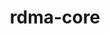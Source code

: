 ---
title: "rdma-core"
layout: cache
categories: [package, develop]
meta: {"compilers": ["gcc@13.2.0", "gcc@7.5.0"], "num_specs": 81, "num_specs_by_stack": {"ml-linux-aarch64-cuda": 30, "ml-linux-x86_64-cuda": 29, "radiuss": 22, "root": 81}, "oss": ["ubuntu18.04", "ubuntu24.04"], "platforms": ["linux"], "stacks": ["ml-linux-aarch64-cuda", "ml-linux-x86_64-cuda", "radiuss", "root"], "targets": ["aarch64", "x86_64_v3"], "versions": ["52.0"]}
spec_details: [{"compiler": "gcc@7.5.0", "hash": "2mpj3epxrkarco72apfq3mclfpa2su3f", "os": "ubuntu18.04", "platform": "linux", "size": "-", "stacks": ["radiuss", "root"], "target": "x86_64_v3", "variants": ["build_system=cmake", "build_type=Release", "generator=make", "~ipo", "+man_pages", "patches:=4dec4ad", "+pyverbs", "+static"], "versions": ["52.0"]}, {"compiler": "gcc@7.5.0", "hash": "3iljpprpgpntwbvdrzqtflqf55wol7sv", "os": "ubuntu18.04", "platform": "linux", "size": "-", "stacks": ["radiuss", "root"], "target": "x86_64_v3", "variants": ["build_system=cmake", "build_type=Release", "generator=make", "~ipo", "+man_pages", "patches:=4dec4ad", "+pyverbs", "+static"], "versions": ["52.0"]}, {"compiler": "gcc@7.5.0", "hash": "3rzpva3lsf6ba7sr4lppayus6s6uy6uy", "os": "ubuntu18.04", "platform": "linux", "size": "-", "stacks": ["radiuss", "root"], "target": "x86_64_v3", "variants": ["build_system=cmake", "build_type=Release", "generator=make", "~ipo", "+man_pages", "patches:=4dec4ad", "+pyverbs", "+static"], "versions": ["52.0"]}, {"compiler": "gcc@7.5.0", "hash": "3uihsujr4jzp4cttrzqzvmlbtaprsof4", "os": "ubuntu18.04", "platform": "linux", "size": "-", "stacks": ["radiuss", "root"], "target": "x86_64_v3", "variants": ["build_system=cmake", "build_type=Release", "generator=make", "~ipo", "+man_pages", "patches:=4dec4ad", "+pyverbs", "+static"], "versions": ["52.0"]}, {"compiler": "gcc@13.2.0", "hash": "4k6jefnf4zbix6az54bk43qalkhqxz64", "os": "ubuntu24.04", "platform": "linux", "size": "-", "stacks": ["ml-linux-aarch64-cuda", "root"], "target": "aarch64", "variants": ["build_system=cmake", "build_type=Release", "generator=make", "~ipo", "+man_pages", "patches:=4dec4ad", "+pyverbs", "+static"], "versions": ["52.0"]}, {"compiler": "gcc@13.2.0", "hash": "4l6a5ysgyzaac2esiklvfjgivvlz3oxf", "os": "ubuntu24.04", "platform": "linux", "size": "-", "stacks": ["ml-linux-aarch64-cuda", "root"], "target": "aarch64", "variants": ["build_system=cmake", "build_type=Release", "generator=make", "~ipo", "+man_pages", "patches:=4dec4ad", "+pyverbs", "+static"], "versions": ["52.0"]}, {"compiler": "gcc@7.5.0", "hash": "55kg64g7az2pd6e7wesghdvyuz4fgxzs", "os": "ubuntu18.04", "platform": "linux", "size": "-", "stacks": ["radiuss", "root"], "target": "x86_64_v3", "variants": ["build_system=cmake", "build_type=Release", "generator=make", "~ipo", "+man_pages", "patches:=4dec4ad", "+pyverbs", "+static"], "versions": ["52.0"]}, {"compiler": "gcc@7.5.0", "hash": "5jv2odegxxxaoavv6w5cnt5tg744ofoj", "os": "ubuntu18.04", "platform": "linux", "size": "-", "stacks": ["radiuss", "root"], "target": "x86_64_v3", "variants": ["build_system=cmake", "build_type=Release", "generator=make", "~ipo", "+man_pages", "patches:=4dec4ad", "+pyverbs", "+static"], "versions": ["52.0"]}, {"compiler": "gcc@7.5.0", "hash": "5oyb7xucbo2u4sy576flt3aapm26kspu", "os": "ubuntu18.04", "platform": "linux", "size": "-", "stacks": ["radiuss", "root"], "target": "x86_64_v3", "variants": ["build_system=cmake", "build_type=Release", "generator=make", "~ipo", "+man_pages", "patches:=4dec4ad", "+pyverbs", "+static"], "versions": ["52.0"]}, {"compiler": "gcc@7.5.0", "hash": "63rqwehijp762jenj65ailfrqpm2tpxm", "os": "ubuntu18.04", "platform": "linux", "size": "-", "stacks": ["radiuss", "root"], "target": "x86_64_v3", "variants": ["build_system=cmake", "build_type=Release", "generator=make", "~ipo", "+man_pages", "patches:=4dec4ad", "+pyverbs", "+static"], "versions": ["52.0"]}, {"compiler": "gcc@13.2.0", "hash": "6sxek7mv7cniyc6anrarscmlok2ujzxv", "os": "ubuntu24.04", "platform": "linux", "size": "-", "stacks": ["ml-linux-x86_64-cuda", "root"], "target": "x86_64_v3", "variants": ["build_system=cmake", "build_type=Release", "generator=make", "~ipo", "+man_pages", "patches:=4dec4ad", "+pyverbs", "+static"], "versions": ["52.0"]}, {"compiler": "gcc@13.2.0", "hash": "75vzjnkbditoa7cceteehjfrk4mes4kc", "os": "ubuntu24.04", "platform": "linux", "size": "-", "stacks": ["ml-linux-x86_64-cuda", "root"], "target": "x86_64_v3", "variants": ["build_system=cmake", "build_type=Release", "generator=make", "~ipo", "+man_pages", "patches:=4dec4ad", "+pyverbs", "+static"], "versions": ["52.0"]}, {"compiler": "gcc@7.5.0", "hash": "7kgdc4vwc5p3wqxd6vcvuejwg5avpjgv", "os": "ubuntu18.04", "platform": "linux", "size": "-", "stacks": ["radiuss", "root"], "target": "x86_64_v3", "variants": ["build_system=cmake", "build_type=Release", "generator=make", "~ipo", "+man_pages", "patches:=4dec4ad", "+pyverbs", "+static"], "versions": ["52.0"]}, {"compiler": "gcc@7.5.0", "hash": "ajnxzferdqesij2672urljjbaadg6ouy", "os": "ubuntu18.04", "platform": "linux", "size": "-", "stacks": ["radiuss", "root"], "target": "x86_64_v3", "variants": ["build_system=cmake", "build_type=Release", "generator=make", "~ipo", "+man_pages", "patches:=4dec4ad", "+pyverbs", "+static"], "versions": ["52.0"]}, {"compiler": "gcc@13.2.0", "hash": "b3aqiswvyyhohtkp76eeqp36pwr75aqm", "os": "ubuntu24.04", "platform": "linux", "size": "-", "stacks": ["ml-linux-x86_64-cuda", "root"], "target": "x86_64_v3", "variants": ["build_system=cmake", "build_type=Release", "generator=make", "~ipo", "+man_pages", "patches:=4dec4ad", "+pyverbs", "+static"], "versions": ["52.0"]}, {"compiler": "gcc@13.2.0", "hash": "bafpkxcscxzagasvpm6tndqj53dg5vz3", "os": "ubuntu24.04", "platform": "linux", "size": "-", "stacks": ["ml-linux-x86_64-cuda", "root"], "target": "x86_64_v3", "variants": ["build_system=cmake", "build_type=Release", "generator=make", "~ipo", "+man_pages", "patches:=4dec4ad", "+pyverbs", "+static"], "versions": ["52.0"]}, {"compiler": "gcc@13.2.0", "hash": "bwtybazqazc5bdqrg6oqbkklbicml62u", "os": "ubuntu24.04", "platform": "linux", "size": "-", "stacks": ["ml-linux-x86_64-cuda", "root"], "target": "x86_64_v3", "variants": ["build_system=cmake", "build_type=Release", "generator=make", "~ipo", "+man_pages", "patches:=4dec4ad", "+pyverbs", "+static"], "versions": ["52.0"]}, {"compiler": "gcc@13.2.0", "hash": "ckng6zii3xgw733td7xdgvanyyca3em5", "os": "ubuntu24.04", "platform": "linux", "size": "-", "stacks": ["ml-linux-x86_64-cuda", "root"], "target": "x86_64_v3", "variants": ["build_system=cmake", "build_type=Release", "generator=make", "~ipo", "+man_pages", "patches:=4dec4ad", "+pyverbs", "+static"], "versions": ["52.0"]}, {"compiler": "gcc@13.2.0", "hash": "d6ij3kd5ro2qh54uuntbqajw3d5citef", "os": "ubuntu24.04", "platform": "linux", "size": "-", "stacks": ["ml-linux-x86_64-cuda", "root"], "target": "x86_64_v3", "variants": ["build_system=cmake", "build_type=Release", "generator=make", "~ipo", "+man_pages", "patches:=4dec4ad", "+pyverbs", "+static"], "versions": ["52.0"]}, {"compiler": "gcc@13.2.0", "hash": "dayxnkzv2mj3fbeblmlj7kfv4qc7dkds", "os": "ubuntu24.04", "platform": "linux", "size": "-", "stacks": ["ml-linux-aarch64-cuda", "root"], "target": "aarch64", "variants": ["build_system=cmake", "build_type=Release", "generator=make", "~ipo", "+man_pages", "patches:=4dec4ad", "+pyverbs", "+static"], "versions": ["52.0"]}, {"compiler": "gcc@13.2.0", "hash": "din4vr34zeeuviy2ngtfbaifvadhji6b", "os": "ubuntu24.04", "platform": "linux", "size": "-", "stacks": ["ml-linux-x86_64-cuda", "root"], "target": "x86_64_v3", "variants": ["build_system=cmake", "build_type=Release", "generator=make", "~ipo", "+man_pages", "patches:=4dec4ad", "+pyverbs", "+static"], "versions": ["52.0"]}, {"compiler": "gcc@13.2.0", "hash": "egaiatvlj2zjwaz2bscl5epedd7lxupb", "os": "ubuntu24.04", "platform": "linux", "size": "-", "stacks": ["ml-linux-x86_64-cuda", "root"], "target": "x86_64_v3", "variants": ["build_system=cmake", "build_type=Release", "generator=make", "~ipo", "+man_pages", "patches:=4dec4ad", "+pyverbs", "+static"], "versions": ["52.0"]}, {"compiler": "gcc@13.2.0", "hash": "f52qq6fcnidixeh3lou4mlzehgfy5yc2", "os": "ubuntu24.04", "platform": "linux", "size": "-", "stacks": ["ml-linux-aarch64-cuda", "root"], "target": "aarch64", "variants": ["build_system=cmake", "build_type=Release", "generator=make", "~ipo", "+man_pages", "patches:=4dec4ad", "+pyverbs", "+static"], "versions": ["52.0"]}, {"compiler": "gcc@13.2.0", "hash": "fb2bicsj2laanrjjrkg5bf35w53sa3lj", "os": "ubuntu24.04", "platform": "linux", "size": "-", "stacks": ["ml-linux-aarch64-cuda", "root"], "target": "aarch64", "variants": ["build_system=cmake", "build_type=Release", "generator=make", "~ipo", "+man_pages", "patches:=4dec4ad", "+pyverbs", "+static"], "versions": ["52.0"]}, {"compiler": "gcc@13.2.0", "hash": "fmf2jsnd6gbt65whmh5ltserpl27zlna", "os": "ubuntu24.04", "platform": "linux", "size": "-", "stacks": ["ml-linux-aarch64-cuda", "root"], "target": "aarch64", "variants": ["build_system=cmake", "build_type=Release", "generator=make", "~ipo", "+man_pages", "patches:=4dec4ad", "+pyverbs", "+static"], "versions": ["52.0"]}, {"compiler": "gcc@13.2.0", "hash": "g3x4jsgjkagqxryxn45p6r2q6tpqiuf4", "os": "ubuntu24.04", "platform": "linux", "size": "-", "stacks": ["ml-linux-aarch64-cuda", "root"], "target": "aarch64", "variants": ["build_system=cmake", "build_type=Release", "generator=make", "~ipo", "+man_pages", "patches:=4dec4ad", "+pyverbs", "+static"], "versions": ["52.0"]}, {"compiler": "gcc@13.2.0", "hash": "g6z62xzgx74pojls7amdogtptc2zydbb", "os": "ubuntu24.04", "platform": "linux", "size": "-", "stacks": ["ml-linux-aarch64-cuda", "root"], "target": "aarch64", "variants": ["build_system=cmake", "build_type=Release", "generator=make", "~ipo", "+man_pages", "patches:=4dec4ad", "+pyverbs", "+static"], "versions": ["52.0"]}, {"compiler": "gcc@13.2.0", "hash": "glk7kj452gmtzcyrljduuffxtoijonf6", "os": "ubuntu24.04", "platform": "linux", "size": "-", "stacks": ["ml-linux-x86_64-cuda", "root"], "target": "x86_64_v3", "variants": ["build_system=cmake", "build_type=Release", "generator=make", "~ipo", "+man_pages", "patches:=4dec4ad", "+pyverbs", "+static"], "versions": ["52.0"]}, {"compiler": "gcc@13.2.0", "hash": "hhp2oyquiilfna5qvpdxen2ncy6vpchn", "os": "ubuntu24.04", "platform": "linux", "size": "-", "stacks": ["ml-linux-x86_64-cuda", "root"], "target": "x86_64_v3", "variants": ["build_system=cmake", "build_type=Release", "generator=make", "~ipo", "+man_pages", "patches:=4dec4ad", "+pyverbs", "+static"], "versions": ["52.0"]}, {"compiler": "gcc@7.5.0", "hash": "i23axh45i7k5qen4ewn2i5ufsas3lhnw", "os": "ubuntu18.04", "platform": "linux", "size": "-", "stacks": ["radiuss", "root"], "target": "x86_64_v3", "variants": ["build_system=cmake", "build_type=Release", "generator=make", "~ipo", "+man_pages", "patches:=4dec4ad", "+pyverbs", "+static"], "versions": ["52.0"]}, {"compiler": "gcc@13.2.0", "hash": "i7kg6a7ve5ntooklvsrfvthp2bh33qqf", "os": "ubuntu24.04", "platform": "linux", "size": "-", "stacks": ["ml-linux-x86_64-cuda", "root"], "target": "x86_64_v3", "variants": ["build_system=cmake", "build_type=Release", "generator=make", "~ipo", "+man_pages", "patches:=4dec4ad", "+pyverbs", "+static"], "versions": ["52.0"]}, {"compiler": "gcc@13.2.0", "hash": "jiwfd2kh3ipft3kgeqiba4rivupwpumb", "os": "ubuntu24.04", "platform": "linux", "size": "-", "stacks": ["ml-linux-aarch64-cuda", "root"], "target": "aarch64", "variants": ["build_system=cmake", "build_type=Release", "generator=make", "~ipo", "+man_pages", "patches:=4dec4ad", "+pyverbs", "+static"], "versions": ["52.0"]}, {"compiler": "gcc@13.2.0", "hash": "jsvbv7mvufq62twcxeiiznoqpjx2bdhw", "os": "ubuntu24.04", "platform": "linux", "size": "-", "stacks": ["ml-linux-x86_64-cuda", "root"], "target": "x86_64_v3", "variants": ["build_system=cmake", "build_type=Release", "generator=make", "~ipo", "+man_pages", "patches:=4dec4ad", "+pyverbs", "+static"], "versions": ["52.0"]}, {"compiler": "gcc@13.2.0", "hash": "jtakvtkmrb6rjbtjzyik5bqvjcx46qt6", "os": "ubuntu24.04", "platform": "linux", "size": "-", "stacks": ["ml-linux-x86_64-cuda", "root"], "target": "x86_64_v3", "variants": ["build_system=cmake", "build_type=Release", "generator=make", "~ipo", "+man_pages", "patches:=4dec4ad", "+pyverbs", "+static"], "versions": ["52.0"]}, {"compiler": "gcc@13.2.0", "hash": "k42z3qvonzv5fjyqad6reubb47zijmk6", "os": "ubuntu24.04", "platform": "linux", "size": "-", "stacks": ["ml-linux-x86_64-cuda", "root"], "target": "x86_64_v3", "variants": ["build_system=cmake", "build_type=Release", "generator=make", "~ipo", "+man_pages", "patches:=4dec4ad", "+pyverbs", "+static"], "versions": ["52.0"]}, {"compiler": "gcc@13.2.0", "hash": "lhadiyz4gzuisqmwwr7pckqhgrah2d7t", "os": "ubuntu24.04", "platform": "linux", "size": "-", "stacks": ["ml-linux-aarch64-cuda", "root"], "target": "aarch64", "variants": ["build_system=cmake", "build_type=Release", "generator=make", "~ipo", "+man_pages", "patches:=4dec4ad", "+pyverbs", "+static"], "versions": ["52.0"]}, {"compiler": "gcc@13.2.0", "hash": "lhjo75i4zijsfd6mjnki7qid64via3kn", "os": "ubuntu24.04", "platform": "linux", "size": "-", "stacks": ["ml-linux-aarch64-cuda", "root"], "target": "aarch64", "variants": ["build_system=cmake", "build_type=Release", "generator=make", "~ipo", "+man_pages", "patches:=4dec4ad", "+pyverbs", "+static"], "versions": ["52.0"]}, {"compiler": "gcc@13.2.0", "hash": "ltjhgf44ow5uimtpqtrrxzdoc4lr7kp4", "os": "ubuntu24.04", "platform": "linux", "size": "-", "stacks": ["ml-linux-x86_64-cuda", "root"], "target": "x86_64_v3", "variants": ["build_system=cmake", "build_type=Release", "generator=make", "~ipo", "+man_pages", "patches:=4dec4ad", "+pyverbs", "+static"], "versions": ["52.0"]}, {"compiler": "gcc@7.5.0", "hash": "lu46aa6ci2darbo4ihsnzsfqjbvfgtoy", "os": "ubuntu18.04", "platform": "linux", "size": "-", "stacks": ["radiuss", "root"], "target": "x86_64_v3", "variants": ["build_system=cmake", "build_type=Release", "generator=make", "~ipo", "+man_pages", "patches:=4dec4ad", "+pyverbs", "+static"], "versions": ["52.0"]}, {"compiler": "gcc@13.2.0", "hash": "m25dkatibj2oqbiixashywqgebzkd6u7", "os": "ubuntu24.04", "platform": "linux", "size": "-", "stacks": ["ml-linux-aarch64-cuda", "root"], "target": "aarch64", "variants": ["build_system=cmake", "build_type=Release", "generator=make", "~ipo", "+man_pages", "patches:=4dec4ad", "+pyverbs", "+static"], "versions": ["52.0"]}, {"compiler": "gcc@7.5.0", "hash": "m4dlgbauvweoybjsle3jhezpiwohcbw3", "os": "ubuntu18.04", "platform": "linux", "size": "-", "stacks": ["radiuss", "root"], "target": "x86_64_v3", "variants": ["build_system=cmake", "build_type=Release", "generator=make", "~ipo", "+man_pages", "patches:=4dec4ad", "+pyverbs", "+static"], "versions": ["52.0"]}, {"compiler": "gcc@13.2.0", "hash": "myjpfez3hiq575ixjwdmoppzberf2ojh", "os": "ubuntu24.04", "platform": "linux", "size": "-", "stacks": ["ml-linux-x86_64-cuda", "root"], "target": "x86_64_v3", "variants": ["build_system=cmake", "build_type=Release", "generator=make", "~ipo", "+man_pages", "patches:=4dec4ad", "+pyverbs", "+static"], "versions": ["52.0"]}, {"compiler": "gcc@13.2.0", "hash": "n4aj4ghpt2bm6zm4kf4dll6rv52wm3dz", "os": "ubuntu24.04", "platform": "linux", "size": "-", "stacks": ["ml-linux-aarch64-cuda", "root"], "target": "aarch64", "variants": ["build_system=cmake", "build_type=Release", "generator=make", "~ipo", "+man_pages", "patches:=4dec4ad", "+pyverbs", "+static"], "versions": ["52.0"]}, {"compiler": "gcc@13.2.0", "hash": "nb2tyxfop23ago4hvql6ffkopt26dfrm", "os": "ubuntu24.04", "platform": "linux", "size": "-", "stacks": ["ml-linux-x86_64-cuda", "root"], "target": "x86_64_v3", "variants": ["build_system=cmake", "build_type=Release", "generator=make", "~ipo", "+man_pages", "patches:=4dec4ad", "+pyverbs", "+static"], "versions": ["52.0"]}, {"compiler": "gcc@7.5.0", "hash": "nmwfzrgjixti5nikaaygphtatgkphsvo", "os": "ubuntu18.04", "platform": "linux", "size": "-", "stacks": ["radiuss", "root"], "target": "x86_64_v3", "variants": ["build_system=cmake", "build_type=Release", "generator=make", "~ipo", "+man_pages", "patches:=4dec4ad", "+pyverbs", "+static"], "versions": ["52.0"]}, {"compiler": "gcc@13.2.0", "hash": "nxjhlyhamauro4djfmr5ay2bqbk4vrcx", "os": "ubuntu24.04", "platform": "linux", "size": "-", "stacks": ["ml-linux-aarch64-cuda", "root"], "target": "aarch64", "variants": ["build_system=cmake", "build_type=Release", "generator=make", "~ipo", "+man_pages", "patches:=4dec4ad", "+pyverbs", "+static"], "versions": ["52.0"]}, {"compiler": "gcc@7.5.0", "hash": "ob6scejxr3bqq5zzhavzqqktcf34xi4b", "os": "ubuntu18.04", "platform": "linux", "size": "-", "stacks": ["radiuss", "root"], "target": "x86_64_v3", "variants": ["build_system=cmake", "build_type=Release", "generator=make", "~ipo", "+man_pages", "patches:=4dec4ad", "+pyverbs", "+static"], "versions": ["52.0"]}, {"compiler": "gcc@13.2.0", "hash": "oc4y7ixqzv3rjerlptirbhkjvuinbrqy", "os": "ubuntu24.04", "platform": "linux", "size": "-", "stacks": ["ml-linux-aarch64-cuda", "root"], "target": "aarch64", "variants": ["build_system=cmake", "build_type=Release", "generator=make", "~ipo", "+man_pages", "patches:=4dec4ad", "+pyverbs", "+static"], "versions": ["52.0"]}, {"compiler": "gcc@13.2.0", "hash": "olzn4tbgc6yt3kmfvchznviwp744wkie", "os": "ubuntu24.04", "platform": "linux", "size": "-", "stacks": ["ml-linux-aarch64-cuda", "root"], "target": "aarch64", "variants": ["build_system=cmake", "build_type=Release", "generator=make", "~ipo", "+man_pages", "patches:=4dec4ad", "+pyverbs", "+static"], "versions": ["52.0"]}, {"compiler": "gcc@13.2.0", "hash": "opds2etnd3c33ntq7r5zt6rfeokypz6g", "os": "ubuntu24.04", "platform": "linux", "size": "-", "stacks": ["ml-linux-x86_64-cuda", "root"], "target": "x86_64_v3", "variants": ["build_system=cmake", "build_type=Release", "generator=make", "~ipo", "+man_pages", "patches:=4dec4ad", "+pyverbs", "+static"], "versions": ["52.0"]}, {"compiler": "gcc@7.5.0", "hash": "oqlmigmgfpfufduedfl72qydva2nstsg", "os": "ubuntu18.04", "platform": "linux", "size": "-", "stacks": ["radiuss", "root"], "target": "x86_64_v3", "variants": ["build_system=cmake", "build_type=Release", "generator=make", "~ipo", "+man_pages", "patches:=4dec4ad", "+pyverbs", "+static"], "versions": ["52.0"]}, {"compiler": "gcc@7.5.0", "hash": "pmxd6bvvq4jnmmo642rrgq2f3fstql52", "os": "ubuntu18.04", "platform": "linux", "size": "-", "stacks": ["radiuss", "root"], "target": "x86_64_v3", "variants": ["build_system=cmake", "build_type=Release", "generator=make", "~ipo", "+man_pages", "patches:=4dec4ad", "+pyverbs", "+static"], "versions": ["52.0"]}, {"compiler": "gcc@13.2.0", "hash": "pov4rphgydx52gaobt6lbmthqs6gvmpj", "os": "ubuntu24.04", "platform": "linux", "size": "-", "stacks": ["ml-linux-aarch64-cuda", "root"], "target": "aarch64", "variants": ["build_system=cmake", "build_type=Release", "generator=make", "~ipo", "+man_pages", "patches:=4dec4ad", "+pyverbs", "+static"], "versions": ["52.0"]}, {"compiler": "gcc@13.2.0", "hash": "qbj5amonm6nnqcf5aoayzljmg6n4ryhu", "os": "ubuntu24.04", "platform": "linux", "size": "-", "stacks": ["ml-linux-x86_64-cuda", "root"], "target": "x86_64_v3", "variants": ["build_system=cmake", "build_type=Release", "generator=make", "~ipo", "+man_pages", "patches:=4dec4ad", "+pyverbs", "+static"], "versions": ["52.0"]}, {"compiler": "gcc@13.2.0", "hash": "qcjm3pb5es3cqteifzcuy6eihcwgzlf2", "os": "ubuntu24.04", "platform": "linux", "size": "-", "stacks": ["ml-linux-aarch64-cuda", "root"], "target": "aarch64", "variants": ["build_system=cmake", "build_type=Release", "generator=make", "~ipo", "+man_pages", "patches:=4dec4ad", "+pyverbs", "+static"], "versions": ["52.0"]}, {"compiler": "gcc@13.2.0", "hash": "qidecmxennpfjwgog3itbv45zunbwptu", "os": "ubuntu24.04", "platform": "linux", "size": "-", "stacks": ["ml-linux-aarch64-cuda", "root"], "target": "aarch64", "variants": ["build_system=cmake", "build_type=Release", "generator=make", "~ipo", "+man_pages", "patches:=4dec4ad", "+pyverbs", "+static"], "versions": ["52.0"]}, {"compiler": "gcc@13.2.0", "hash": "qntckir7dccjsdlb2hkjcsxs54ecnaaz", "os": "ubuntu24.04", "platform": "linux", "size": "-", "stacks": ["ml-linux-aarch64-cuda", "root"], "target": "aarch64", "variants": ["build_system=cmake", "build_type=Release", "generator=make", "~ipo", "+man_pages", "patches:=4dec4ad", "+pyverbs", "+static"], "versions": ["52.0"]}, {"compiler": "gcc@7.5.0", "hash": "qutpgyefuihaa7rugpvwogz7rloht7k3", "os": "ubuntu18.04", "platform": "linux", "size": "-", "stacks": ["radiuss", "root"], "target": "x86_64_v3", "variants": ["build_system=cmake", "build_type=Release", "generator=make", "~ipo", "+man_pages", "patches:=4dec4ad", "+pyverbs", "+static"], "versions": ["52.0"]}, {"compiler": "gcc@13.2.0", "hash": "r7krkbsoghbcmhdnnif3lru5cjd3s4qw", "os": "ubuntu24.04", "platform": "linux", "size": "-", "stacks": ["ml-linux-x86_64-cuda", "root"], "target": "x86_64_v3", "variants": ["build_system=cmake", "build_type=Release", "generator=make", "~ipo", "+man_pages", "patches:=4dec4ad", "+pyverbs", "+static"], "versions": ["52.0"]}, {"compiler": "gcc@13.2.0", "hash": "rabrcglmeogxqfbokchtag4ratzpefff", "os": "ubuntu24.04", "platform": "linux", "size": "-", "stacks": ["ml-linux-x86_64-cuda", "root"], "target": "x86_64_v3", "variants": ["build_system=cmake", "build_type=Release", "generator=make", "~ipo", "+man_pages", "patches:=4dec4ad", "+pyverbs", "+static"], "versions": ["52.0"]}, {"compiler": "gcc@13.2.0", "hash": "ropykhvgyiry2ippyflwk4hgdw2a7mfe", "os": "ubuntu24.04", "platform": "linux", "size": "-", "stacks": ["ml-linux-aarch64-cuda", "root"], "target": "aarch64", "variants": ["build_system=cmake", "build_type=Release", "generator=make", "~ipo", "+man_pages", "patches:=4dec4ad", "+pyverbs", "+static"], "versions": ["52.0"]}, {"compiler": "gcc@13.2.0", "hash": "rran7cwqmzf6syofa4mfsqwnxtdpymwd", "os": "ubuntu24.04", "platform": "linux", "size": "-", "stacks": ["ml-linux-aarch64-cuda", "root"], "target": "aarch64", "variants": ["build_system=cmake", "build_type=Release", "generator=make", "~ipo", "+man_pages", "patches:=4dec4ad", "+pyverbs", "+static"], "versions": ["52.0"]}, {"compiler": "gcc@13.2.0", "hash": "rvr7uno64owdxyqzvftq74jhruehqt4y", "os": "ubuntu24.04", "platform": "linux", "size": "-", "stacks": ["ml-linux-aarch64-cuda", "root"], "target": "aarch64", "variants": ["build_system=cmake", "build_type=Release", "generator=make", "~ipo", "+man_pages", "patches:=4dec4ad", "+pyverbs", "+static"], "versions": ["52.0"]}, {"compiler": "gcc@7.5.0", "hash": "s3dnsip5licefqkip3bd4nnr2m4kfjks", "os": "ubuntu18.04", "platform": "linux", "size": "-", "stacks": ["radiuss", "root"], "target": "x86_64_v3", "variants": ["build_system=cmake", "build_type=Release", "generator=make", "~ipo", "+man_pages", "patches:=4dec4ad", "+pyverbs", "+static"], "versions": ["52.0"]}, {"compiler": "gcc@13.2.0", "hash": "sbd6ovsn3esvdgpc5kgd5tdgs3qnh34d", "os": "ubuntu24.04", "platform": "linux", "size": "-", "stacks": ["ml-linux-aarch64-cuda", "root"], "target": "aarch64", "variants": ["build_system=cmake", "build_type=Release", "generator=make", "~ipo", "+man_pages", "patches:=4dec4ad", "+pyverbs", "+static"], "versions": ["52.0"]}, {"compiler": "gcc@13.2.0", "hash": "sq57q4xu6dznlq53whggejzbcpifdmp5", "os": "ubuntu24.04", "platform": "linux", "size": "-", "stacks": ["ml-linux-aarch64-cuda", "root"], "target": "aarch64", "variants": ["build_system=cmake", "build_type=Release", "generator=make", "~ipo", "+man_pages", "patches:=4dec4ad", "+pyverbs", "+static"], "versions": ["52.0"]}, {"compiler": "gcc@13.2.0", "hash": "sx3qgx4pfnoewyzetubhvbynkl7n7sdo", "os": "ubuntu24.04", "platform": "linux", "size": "-", "stacks": ["ml-linux-x86_64-cuda", "root"], "target": "x86_64_v3", "variants": ["build_system=cmake", "build_type=Release", "generator=make", "~ipo", "+man_pages", "patches:=4dec4ad", "+pyverbs", "+static"], "versions": ["52.0"]}, {"compiler": "gcc@7.5.0", "hash": "t26bq3e7tqjb6snpuwhm3qqqahklybpa", "os": "ubuntu18.04", "platform": "linux", "size": "-", "stacks": ["radiuss", "root"], "target": "x86_64_v3", "variants": ["build_system=cmake", "build_type=Release", "generator=make", "~ipo", "+man_pages", "patches:=4dec4ad", "+pyverbs", "+static"], "versions": ["52.0"]}, {"compiler": "gcc@13.2.0", "hash": "t2tfruxrgh7xowobvynoalwqmol5uoxy", "os": "ubuntu24.04", "platform": "linux", "size": "-", "stacks": ["ml-linux-x86_64-cuda", "root"], "target": "x86_64_v3", "variants": ["build_system=cmake", "build_type=Release", "generator=make", "~ipo", "+man_pages", "patches:=4dec4ad", "+pyverbs", "+static"], "versions": ["52.0"]}, {"compiler": "gcc@13.2.0", "hash": "tctosn55kglvgviqhh3pvkdu534qhzpd", "os": "ubuntu24.04", "platform": "linux", "size": "-", "stacks": ["ml-linux-x86_64-cuda", "root"], "target": "x86_64_v3", "variants": ["build_system=cmake", "build_type=Release", "generator=make", "~ipo", "+man_pages", "patches:=4dec4ad", "+pyverbs", "+static"], "versions": ["52.0"]}, {"compiler": "gcc@13.2.0", "hash": "ucsf22e5oc3lgdqhb6h7iufwrqdkq3y6", "os": "ubuntu24.04", "platform": "linux", "size": "-", "stacks": ["ml-linux-aarch64-cuda", "root"], "target": "aarch64", "variants": ["build_system=cmake", "build_type=Release", "generator=make", "~ipo", "+man_pages", "patches:=4dec4ad", "+pyverbs", "+static"], "versions": ["52.0"]}, {"compiler": "gcc@13.2.0", "hash": "veokmtulaberoamcwtbuzu6lbsihripj", "os": "ubuntu24.04", "platform": "linux", "size": "-", "stacks": ["ml-linux-x86_64-cuda", "root"], "target": "x86_64_v3", "variants": ["build_system=cmake", "build_type=Release", "generator=make", "~ipo", "+man_pages", "patches:=4dec4ad", "+pyverbs", "+static"], "versions": ["52.0"]}, {"compiler": "gcc@13.2.0", "hash": "vfy3rjihx4go2fnnomqtkei2ik4wnjly", "os": "ubuntu24.04", "platform": "linux", "size": "-", "stacks": ["ml-linux-x86_64-cuda", "root"], "target": "x86_64_v3", "variants": ["build_system=cmake", "build_type=Release", "generator=make", "~ipo", "+man_pages", "patches:=4dec4ad", "+pyverbs", "+static"], "versions": ["52.0"]}, {"compiler": "gcc@13.2.0", "hash": "w4cfugfhhee3tws6ctohkjni5tpsfpzf", "os": "ubuntu24.04", "platform": "linux", "size": "-", "stacks": ["ml-linux-x86_64-cuda", "root"], "target": "x86_64_v3", "variants": ["build_system=cmake", "build_type=Release", "generator=make", "~ipo", "+man_pages", "patches:=4dec4ad", "+pyverbs", "+static"], "versions": ["52.0"]}, {"compiler": "gcc@13.2.0", "hash": "wcqzs7abxtzjvlofgswx3esjmowr76sc", "os": "ubuntu24.04", "platform": "linux", "size": "-", "stacks": ["ml-linux-aarch64-cuda", "root"], "target": "aarch64", "variants": ["build_system=cmake", "build_type=Release", "generator=make", "~ipo", "+man_pages", "patches:=4dec4ad", "+pyverbs", "+static"], "versions": ["52.0"]}, {"compiler": "gcc@7.5.0", "hash": "wvsopsqwqajlvhl4limm3qjga6zy57ib", "os": "ubuntu18.04", "platform": "linux", "size": "-", "stacks": ["radiuss", "root"], "target": "x86_64_v3", "variants": ["build_system=cmake", "build_type=Release", "generator=make", "~ipo", "+man_pages", "patches:=4dec4ad", "+pyverbs", "+static"], "versions": ["52.0"]}, {"compiler": "gcc@7.5.0", "hash": "xi5r74afx4wutmljjnsngskc367yol52", "os": "ubuntu18.04", "platform": "linux", "size": "-", "stacks": ["radiuss", "root"], "target": "x86_64_v3", "variants": ["build_system=cmake", "build_type=Release", "generator=make", "~ipo", "+man_pages", "patches:=4dec4ad", "+pyverbs", "+static"], "versions": ["52.0"]}, {"compiler": "gcc@13.2.0", "hash": "xkaqh4zdskr4h4gaqywozoyhfojmsspo", "os": "ubuntu24.04", "platform": "linux", "size": "-", "stacks": ["ml-linux-aarch64-cuda", "root"], "target": "aarch64", "variants": ["build_system=cmake", "build_type=Release", "generator=make", "~ipo", "+man_pages", "patches:=4dec4ad", "+pyverbs", "+static"], "versions": ["52.0"]}, {"compiler": "gcc@13.2.0", "hash": "yvdfclaarujpgx5ggbca75rnrr3ckzyt", "os": "ubuntu24.04", "platform": "linux", "size": "-", "stacks": ["ml-linux-x86_64-cuda", "root"], "target": "x86_64_v3", "variants": ["build_system=cmake", "build_type=Release", "generator=make", "~ipo", "+man_pages", "patches:=4dec4ad", "+pyverbs", "+static"], "versions": ["52.0"]}, {"compiler": "gcc@13.2.0", "hash": "z4lx7c3ewraqkvecu7tcphsaizp55ga7", "os": "ubuntu24.04", "platform": "linux", "size": "-", "stacks": ["ml-linux-aarch64-cuda", "root"], "target": "aarch64", "variants": ["build_system=cmake", "build_type=Release", "generator=make", "~ipo", "+man_pages", "patches:=4dec4ad", "+pyverbs", "+static"], "versions": ["52.0"]}, {"compiler": "gcc@13.2.0", "hash": "znjnxwdza34qzifjnkir3g66nzepoiwq", "os": "ubuntu24.04", "platform": "linux", "size": "-", "stacks": ["ml-linux-aarch64-cuda", "root"], "target": "aarch64", "variants": ["build_system=cmake", "build_type=Release", "generator=make", "~ipo", "+man_pages", "patches:=4dec4ad", "+pyverbs", "+static"], "versions": ["52.0"]}]
---